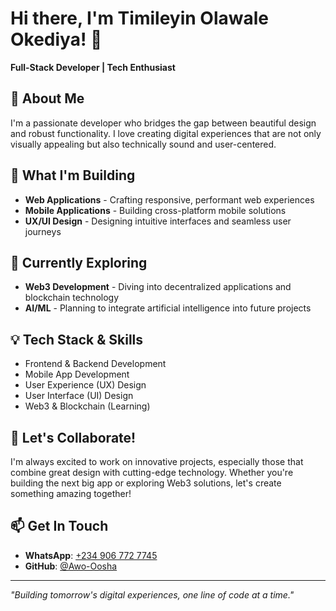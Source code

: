 # Hi there, I'm Timileyin Olawale Okediya! 👋

**Full-Stack Developer | Tech Enthusiast**

## 🚀 About Me
I'm a passionate developer who bridges the gap between beautiful design and robust functionality. I love creating digital experiences that are not only visually appealing but also technically sound and user-centered.

## 🔭 What I'm Building
- **Web Applications** - Crafting responsive, performant web experiences
- **Mobile Applications** - Building cross-platform mobile solutions
- **UX/UI Design** - Designing intuitive interfaces and seamless user journeys

## 🌱 Currently Exploring
- **Web3 Development** - Diving into decentralized applications and blockchain technology
- **AI/ML** - Planning to integrate artificial intelligence into future projects

## 💡 Tech Stack & Skills
- Frontend & Backend Development
- Mobile App Development
- User Experience (UX) Design
- User Interface (UI) Design
- Web3 & Blockchain (Learning)

## 🤝 Let's Collaborate!
I'm always excited to work on innovative projects, especially those that combine great design with cutting-edge technology. Whether you're building the next big app or exploring Web3 solutions, let's create something amazing together!

## 📫 Get In Touch
- **WhatsApp**: [+234 906 772 7745](https://wa.me/2349067727745)
- **GitHub**: [@Awo-Oosha](https://github.com/Awo-Oosha)

---
*"Building tomorrow's digital experiences, one line of code at a time."*
<!---
Awo-Oosha/Awo-Oosha is a ✨ special ✨ repository because its `README.md` (this file) appears on your GitHub profile.
You can click the Preview link to take a look at your changes.
--->
